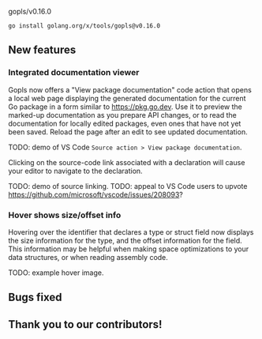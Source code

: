 gopls/v0.16.0

```
go install golang.org/x/tools/gopls@v0.16.0
```

## New features

### Integrated documentation viewer

Gopls now offers a "View package documentation" code action that opens
a local web page displaying the generated documentation for the
current Go package in a form similar to https://pkg.go.dev. Use it to
preview the marked-up documentation as you prepare API changes, or to
read the documentation for locally edited packages, even ones that
have not yet been saved. Reload the page after an edit to see updated
documentation.

TODO: demo of VS Code `Source action > View package documentation`.

Clicking on the source-code link associated with a declaration will
cause your editor to navigate to the declaration.

TODO: demo of source linking.
TODO: appeal to VS Code users to upvote https://github.com/microsoft/vscode/issues/208093?

### Hover shows size/offset info

Hovering over the identifier that declares a type or struct field now
displays the size information for the type, and the offset information
for the field. This information may be helpful when making space
optimizations to your data structures, or when reading assembly code.

TODO: example hover image.

## Bugs fixed

## Thank you to our contributors!
